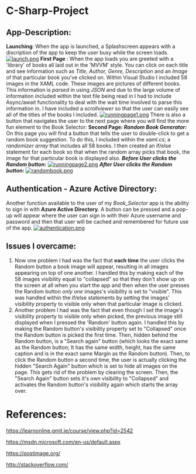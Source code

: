 # C-Sharp-Project

## App-Description:
__Launching__:
When the app is launched, a Splashscreen appears with a discription of the app to keep the user busy while the screen loads.
[![launch.png](https://s17.postimg.org/x020cj5v3/launch.png)](https://postimg.org/image/3xnq9pjl7/)
__First Page__ :
When the app loads you are greeted with a 'library' of books all laid out in the 'MVVM' style. You can click on each title and see information such as *Title, Author, Genre, Description* and an *Image* of that particular book you've clicked on.
Within Visual Studio I included 58 images in the XAML code. These images are pictures of different books.
This information is *parsed* in using *JSON* and due to the large volume of information included within the text file being read in I had to include Async/await functionality to deal with the wait time involved to parse this information in.
I have included a *scrollviewer* so that the user can easily see all of the titles of the books I included.
[![runningpage1.png](https://s15.postimg.org/53fbpk35n/runningpage1.png)](https://postimg.org/image/tjxhk13w7/)
There is also a button that navigates the user to the next page where you will find the more fun element to the Book Selector:
__Second Page: *Random Book Generator:*__
On this page you will find a button that tells the user to double-click to get a random book suggestion. To do this, I included within the *xaml.cs*; a *randomizer array* that includes all 58 books. I then created an if/else statement for each book so that when the random array picks that book, the image for that particular book is displayed also.
*__Before User clicks the Random button:__*
[![runningpage2.png](https://s17.postimg.org/3o335hhjj/runningpage2.png)](https://postimg.org/image/gs8ni69l7/)
*__After User clicks the Random button:__*
[![randombook.png](https://s11.postimg.org/gasze7kw3/randombook.png)](https://postimg.org/image/3w67dvtdr/)

## Authentication - Azure Active Directory:
Another function available to the user of my *Book_Selector* app is the ability to sign in with __Azure Active Directory__.
A button can be pressed and a pop-up will appear where the user can sign in with their Azure username and password and then that user will be cached and remembered for future use of the app.
[![authentication.png](https://s13.postimg.org/mm1n2i9p3/authentication.png)](https://postimg.org/image/vttvj7gr7/)


## Issues I overcame:
1. Now one problem I had was the fact that __each time__ the user clicks the Random button a book image will appear, resulting in all images appearing on top of one another. I handled this by making each of the 58 images visibility equal to "collapsed" so that they don't show up on the screen at all when you start the app and then when the user presses the Random button *only one* images's visibility is set to "visible".  This was handled within the if/else statements by setting the images' visibility property to visible only when that particular image is clicked.
2. Another problem I had was the fact that even though I set the image's visibility property to visible only when picked, the previous image still displayed when I pressed the 'Random' button again. I handled this by making the Random button's visibility property set to "Collapsed" once the Random button is picked the first time. Then, hidden behind the Random button, is a "Search again" button (which looks the exact same as the Random button; It has the same width, height, has the same caption and is in the exact same Margin as the Random button). Then, to click the Random button a second time, the user is actually clicking the hidden "Search Again" button which is set to hide all images on the page. This gets rid of the problem by clearing the screen. Then, the "Search Again" button sets it's own visibility to "Collapsed" and activates the Random button's visibility again which starts the array over. 

# References:
https://learnonline.gmit.ie/course/view.php?id=2542

https://msdn.microsoft.com/en-us/default.aspx

https://postimage.org/

http://stackoverflow.com/
